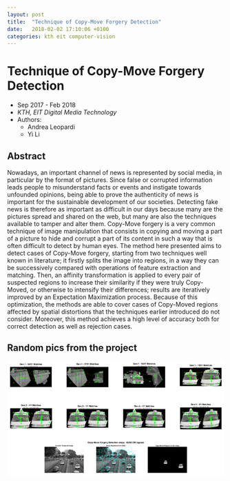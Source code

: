 ```yaml
---
layout: post
title:  "Technique of Copy-Move Forgery Detection"
date:   2018-02-02 17:10:06 +0100
categories: kth eit computer-vision
---
```

# Technique of Copy-Move Forgery Detection
* Sep 2017 - Feb 2018  
* _KTH, EIT Digital Media Technology_  
* Authors:
    * Andrea Leopardi
    * Yi Li

## Abstract
Nowadays, an important channel of news is represented by social media, in particular by the format of pictures. Since false or corrupted information leads people to misunderstand facts or events and instigate towards unfounded opinions, being able to prove the authenticity of news is important for the sustainable development of our societies. Detecting fake news is therefore as important as difficult in our days because many are the pictures spread and shared on the web, but many are also the techniques available to tamper and alter them. Copy-Move forgery is a very common technique of image manipulation that consists in copying and moving a part of a picture to hide and corrupt a part of its content in such a way that is often difficult to detect by human eyes. The method here presented aims to detect cases of Copy-Move forgery, starting from two techniques well known in literature; it firstly splits the image into regions, in a way they can be successively compared with operations of feature extraction and matching. Then, an affinity transformation is applied to every pair of suspected regions to increase their similarity if they were truly Copy-Moved, or otherwise to intensify their differences; results are iteratively improved by an Expectation Maximization process. Because of this optimization, the methods are able to cover cases of Copy-Moved regions affected by spatial distortions that the techniques earlier introduced do not consider. Moreover, this method achieves a high level of accuracy both for correct detection as well as rejection cases.

## Random pics from the project
![copy-move](/assets/img/2018-02-02-Copy-Move-Forgery-Detection/cm-forg-det.png)
